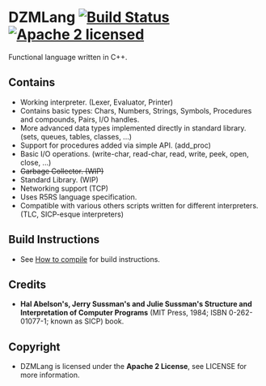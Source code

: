 # DZMLang [![Build Status](https://travis-ci.org/zaklaus/DZMLang.svg?branch=master)](https://travis-ci.org/zaklaus/DZMLang) [![Apache 2 licensed](https://img.shields.io/hexpm/l/plug.svg?maxAge=2592000)](https://github.com/zaklaus/DZMLang/blob/master/LICENSE)

Functional language written in C++.

## Contains
* Working interpreter. (Lexer, Evaluator, Printer)
* Contains basic types: Chars, Numbers, Strings, Symbols, Procedures and compounds, Pairs, I/O handles.
* More advanced data types implemented directly in standard library. (sets, queues, tables, classes, ...)
* Support for procedures added via simple API. (add_proc)
* Basic I/O operations. (write-char, read-char, read, write, peek, open, close, ...)
* ~~Garbage Collector. (WIP)~~
* Standard Library. (WIP)
* Networking support (TCP)
* Uses R5RS language specification.
* Compatible with various others scripts written for different interpreters. (TLC, SICP-esque interpreters)

## Build Instructions
* See [How to compile](https://github.com/zaklaus/DZMLang/wiki/How-to-compile) for build instructions.

## Credits
*  **Hal Abelson's, Jerry Sussman's and Julie Sussman's Structure and Interpretation of Computer Programs** (MIT Press, 1984; ISBN 0-262-01077-1; known as SICP) book.

## Copyright
* DZMLang is licensed under the **Apache 2 License**, see LICENSE for more information.
